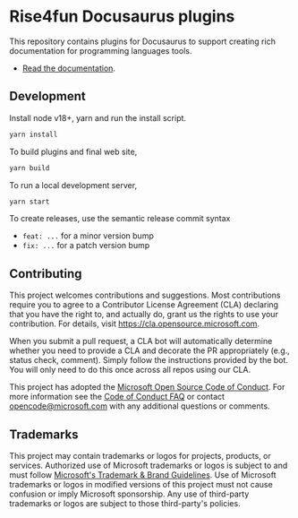 # Rise4fun Docusaurus plugins

This repository contains plugins for Docusaurus to support creating rich documentation for programming languages tools.

-   [Read the documentation](https://microsoft.github.io/docusaurus-plugins-rise4fun).

## Development

Install node v18+, yarn and run the install script.

```bash
yarn install
```

To build plugins and final web site,

```bash
yarn build
```

To run a local development server,

```bash
yarn start
```

To create releases, use the semantic release commit syntax

-   `feat: ...` for a minor version bump
-   `fix: ...` for a patch version bump

## Contributing

This project welcomes contributions and suggestions. Most contributions require you to agree to a
Contributor License Agreement (CLA) declaring that you have the right to, and actually do, grant us
the rights to use your contribution. For details, visit https://cla.opensource.microsoft.com.

When you submit a pull request, a CLA bot will automatically determine whether you need to provide
a CLA and decorate the PR appropriately (e.g., status check, comment). Simply follow the instructions
provided by the bot. You will only need to do this once across all repos using our CLA.

This project has adopted the [Microsoft Open Source Code of Conduct](https://opensource.microsoft.com/codeofconduct/).
For more information see the [Code of Conduct FAQ](https://opensource.microsoft.com/codeofconduct/faq/) or
contact [opencode@microsoft.com](mailto:opencode@microsoft.com) with any additional questions or comments.

## Trademarks

This project may contain trademarks or logos for projects, products, or services. Authorized use of Microsoft
trademarks or logos is subject to and must follow
[Microsoft's Trademark & Brand Guidelines](https://www.microsoft.com/en-us/legal/intellectualproperty/trademarks/usage/general).
Use of Microsoft trademarks or logos in modified versions of this project must not cause confusion or imply Microsoft sponsorship.
Any use of third-party trademarks or logos are subject to those third-party's policies.
